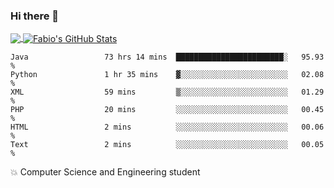 ### Hi there 👋
<a href="https://github.com/fabiovincenzi/fabiovincenzi">
  <img align="center" src="https://github-readme-stats.vercel.app/api/top-langs/?username=fabiovincenzi&title_color=ffffff&text_color=c9cacc&icon_color=2bbc8a&bg_color=1d1f21&langs_count=3" />
</a>
<a href="https://github.com/fabiovincenzi/fabiovincenzi">
  <img align="center" src="https://github-readme-stats.vercel.app/api?username=fabiovincenzi&show_icons=true&line_height=27&count_private=true&title_color=ffffff&text_color=c9cacc&icon_color=2bbc8a&bg_color=1d1f21" alt="Fabio's GitHub Stats" />
</a>
<!--START_SECTION:waka-->

```text
Java                 73 hrs 14 mins  ████████████████████████░   95.93 %
Python               1 hr 35 mins    ▓░░░░░░░░░░░░░░░░░░░░░░░░   02.08 %
XML                  59 mins         ▒░░░░░░░░░░░░░░░░░░░░░░░░   01.29 %
PHP                  20 mins         ░░░░░░░░░░░░░░░░░░░░░░░░░   00.45 %
HTML                 2 mins          ░░░░░░░░░░░░░░░░░░░░░░░░░   00.06 %
Text                 2 mins          ░░░░░░░░░░░░░░░░░░░░░░░░░   00.05 %
```

<!--END_SECTION:waka-->

:boom: Computer Science and Engineering student
